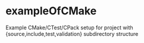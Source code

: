 # exampleOfCMake
Example CMake/CTest/CPack setup for project with {source,include,test,validation} subdirectory structure
